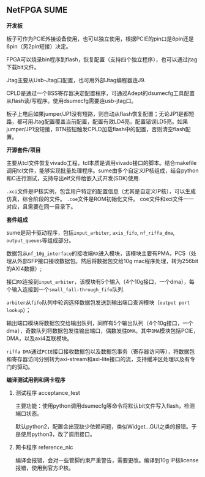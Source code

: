 ## NetFPGA SUME
**开发板**

板子可作为PCIE外接设备使用，也可以独立使用，根据PCIE的pin口是8pin还是6pin（另2pin短接）决定。

FPGA可以烧录bin程序到flash，恢复配置（支持四个独立程序），也可以通过jtag下载bit文件。

Jtag主要从Usb-Jtag口配置，也可用外部Jtag编程器连J9.

CPLD是通过一个BSS寄存器决定配置程序，可通过Adept的dsumecfg工具配置从flash读/写程序。使用dsumecfg需要连usb-jtag口。

板子上电后如果jumper/JP1没有短路，则自动从flash恢复配置；无论JP1是都短路，都可用Jtag配置覆盖当前配置，配置有效LD4亮，配置错误LD5亮。如果jumper/JP1没短接，BTN按钮触发CPLD加载flash中的配置，否则清空flash配置。


**开源套件/项目**

主要从tcl文件恢复vivado工程，tcl本质是调用vivado接口的脚本。结合makefile调用tcl文件，能够实现批量处理程序。sume由多个自定义IP核组成，结合python和C进行测试，支持导出elf文件给嵌入式开发(SDK)使用.

`.xci`文件是IP核实例，包含用户特定的配置信息（尤其是自定义IP核），可以生成仿真，综合阶段的文件。
`.coe`文件是ROM初始化文件。
coe文件和xci文件一一对应，且需要在同一目录下。


**套件组成**

sume是网卡驱动程序，包括`input_arbiter`, `axis_fifo`, `nf_riffa_dma`, `output_queues`等组成部分。

数据包从`nf_10g_interface`的接收端`RX`进入模块，该模块主要有PMA，PCS（处理从外部SFP接口接收数据包。然后将数据包交给10g mac程序处理，转为256bit的AXI4数据）;

接口`RX`连接到`input_arbiter`，该模块有5个输入（4个10g接口，一个dma），每个输入连接到一个`small_fall-through_fifo`队列.

`arbiter`从`fifo`队列中轮询选择数据包发送到输出端口查询模块（`output port lookup`）；

输出端口模块将数据包交给输出队列，同样有5个输出队列（4个10g接口，一个dma），奇数队列将数据包发往输出端口，偶数发往`DMA`。其中`DMA`模块包括PCIE，DMA，以及axi4互联模块。

`riffa DMA`通过`PCIE`接口接收数据包以及数据包事务（寄存器访问等），将数据包和寄存器访问分别转为axi-stream和axi-lite接口的流，支持缓冲区处理以及有专门的驱动。


**编译测试用例和网卡程序**
1. 测试程序 acceptance_test
    
   主要功能：使用python调用dsumecfg等命令将默认bit文件写入flash，检测端口状态。

   默认python2，配置会出现缺少依赖问题，类似Widget...GUI之类的报错。于是使用python3，改了调用接口。

2. 网卡程序 reference_nic
   
   编译会报错，会对一些管脚约束严重警告，需要更改。编译到10g IP核license报错，使用到官方IP核。








